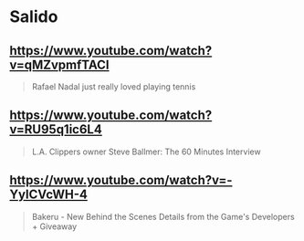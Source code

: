 # Salido

## https://www.youtube.com/watch?v=qMZvpmfTACI

> Rafael Nadal just really loved playing tennis

## https://www.youtube.com/watch?v=RU95q1ic6L4

> L.A. Clippers owner Steve Ballmer: The 60 Minutes Interview

## https://www.youtube.com/watch?v=-YylCVcWH-4 

> Bakeru - New Behind the Scenes Details from the Game's Developers + Giveaway 
